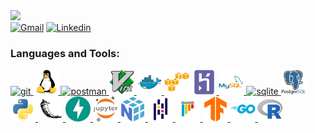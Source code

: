 <div>
  <img height="180em" src="https://github-readme-stats.vercel.app/api/top-langs/?username=Marcoslsl&layout=compact&langs_count=8&theme=swift&hide=jupyter%20notebook,HTML,CSS,SCSS,Dockerfile,Procfile"/>
</div>


<div>
  <a href="mailto: marcosvliras@gmail.com"><img src="https://img.shields.io/badge/Gmail-red?style=flat&logo=Gmail&logoColor=white" alt="Gmail" /></a>
  <a href="https://www.linkedin.com/in/marcos-ls/" target="_blank"><img src="https://img.shields.io/badge/LinkedIn-blue?style=flat&logo=linkedin&labelColor=blue" alt="Linkedin" /></a>
</div>

<h3 align="left">Languages and Tools:</h3>
<p align="left"><a href="https://git-scm.com/" target="_blank"> <img src="https://www.vectorlogo.zone/logos/git-scm/git-scm-icon.svg" alt="git" width="40" height="40"/> </a><a href="https://www.linux.org/" target="_blank"> <img src="https://raw.githubusercontent.com/devicons/devicon/master/icons/linux/linux-original.svg" alt="linux" width="40" height="40"/> </a>
<a href="https://postman.com" target="_blank"> <img src="https://www.vectorlogo.zone/logos/getpostman/getpostman-icon.svg" alt="postman" width="40" height="40"/> </a>
<a href="" target="_blank"> <img src="https://github.com/devicons/devicon/blob/master/icons/vim/vim-original.svg" alt="vim" width="40" height="40"/> </a>
<a href="" target="_blank"> <img src="https://github.com/devicons/devicon/blob/master/icons/docker/docker-original.svg" alt="docker" width="40" height="40"/> </a>
<a href="https://aws.amazon.com/free/?trk=e4d1a24a-13d1-4019-b365-e284fded1202&sc_channel=ps&s_kwcid=AL!4422!3!454435137069!e!!g!!aws&ef_id=Cj0KCQiA6LyfBhC3ARIsAG4gkF9G3TcMI-DK1chfbK5yH2GPZiE8p-faH95sn2_AhGaES-yrynpO-4YaAmj6EALw_wcB:G:s&s_kwcid=AL!4422!3!454435137069!e!!g!!aws" target="_blank"> <img src="https://github.com/devicons/devicon/blob/master/icons/amazonwebservices/amazonwebservices-original.svg" alt="aws" width="40" height="40"/></a>
<a href="" target="_blank"> <img src="https://github.com/devicons/devicon/blob/master/icons/heroku/heroku-plain.svg" alt="heroku" width="40" height="40"/> </a>
<a href="" target="_blank"> <img src="https://github.com/devicons/devicon/blob/master/icons/mysql/mysql-original-wordmark.svg" alt="mysql" width="40" height="40"/> </a>
<a href="https://www.sqlite.org/" target="_blank"> <img src="https://www.vectorlogo.zone/logos/sqlite/sqlite-icon.svg" alt="sqlite" width="40" height="40"/> </a>
<a href="https://www.postgresql.org" target="_blank"> <img src="https://raw.githubusercontent.com/devicons/devicon/master/icons/postgresql/postgresql-original-wordmark.svg" alt="postgresql" width="40" height="40"/> </a>
<a href="https://www.python.org" target="_blank"> <img src="https://raw.githubusercontent.com/devicons/devicon/master/icons/python/python-original.svg" alt="python" width="40" height="40"/> </a><a href="" target="_blank"> <img src="https://github.com/devicons/devicon/blob/master/icons/flask/flask-original.svg" alt="flask" width="40" height="40"/> </a>
<a href="https://fastapi.tiangolo.com/" target="_blank"> <img src="https://github.com/devicons/devicon/blob/master/icons/fastapi/fastapi-original.svg" alt="fastapi" width="40" height="40"/> </a><a href="" target="_blank"> <img src="https://github.com/devicons/devicon/blob/master/icons/jupyter/jupyter-original-wordmark.svg" alt="jupyter" width="40" height="40"/> </a>
<a href="" target="_blank"> <img src="https://github.com/devicons/devicon/blob/master/icons/numpy/numpy-original.svg" alt="numpy" width="40" height="40"/> </a>
<a href="" target="_blank"> <img src="https://github.com/devicons/devicon/blob/master/icons/pandas/pandas-original.svg" alt="pandas" width="40" height="40"/> </a>
<a href="" target="_blank"> <img src="https://github.com/devicons/devicon/blob/master/icons/pytest/pytest-original.svg" alt="pytest" width="40" height="40"/> </a>
<a href="" target="_blank"> <img src="https://github.com/devicons/devicon/blob/master/icons/tensorflow/tensorflow-original.svg" alt="tensorflow" width="40" height="40"/> </a>
<a href="" target="_blank"> <img src="https://github.com/devicons/devicon/blob/master/icons/go/go-original-wordmark.svg" alt="golang" width="40" height="40"/> </a>
<a href="" target="_blank"> <img src="https://github.com/devicons/devicon/blob/master/icons/r/r-original.svg" alt="r" width="40" height="40"/> </a>
</p>

